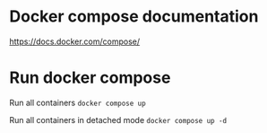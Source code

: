 # Docker compose documentation
https://docs.docker.com/compose/

# Run docker compose

Run all containers
``docker compose up``

Run all containers in detached mode
``docker compose up -d``
